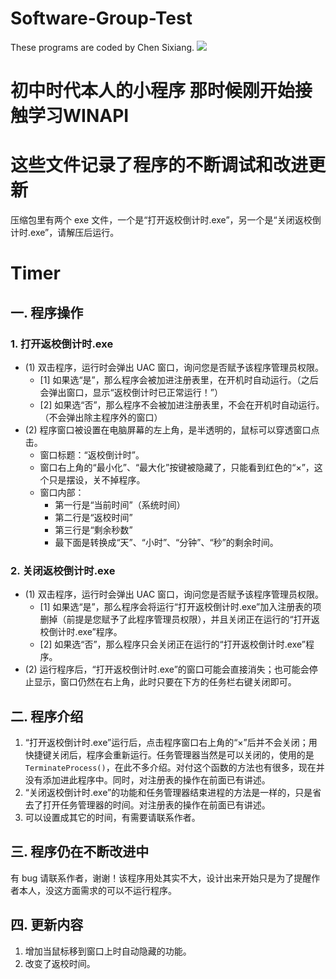 # Software-Group-Test
These programs are coded by Chen Sixiang. ![](https://komarev.com/ghpvc/?username=Chen-dll)

# 初中时代本人的小程序 那时候刚开始接触学习WINAPI
# 这些文件记录了程序的不断调试和改进更新

压缩包里有两个 exe 文件，一个是“打开返校倒计时.exe”，另一个是“关闭返校倒计时.exe”，请解压后运行。

# Timer
## 一. 程序操作

### 1. 打开返校倒计时.exe

- (1) 双击程序，运行时会弹出 UAC 窗口，询问您是否赋予该程序管理员权限。
    - [1] 如果选“是”，那么程序会被加进注册表里，在开机时自动运行。（之后会弹出窗口，显示“返校倒计时已正常运行！”）
    - [2] 如果选“否”，那么程序不会被加进注册表里，不会在开机时自动运行。（不会弹出除主程序外的窗口）
- (2) 程序窗口被设置在电脑屏幕的左上角，是半透明的，鼠标可以穿透窗口点击。
    - 窗口标题：“返校倒计时”。
    - 窗口右上角的“最小化”、“最大化”按键被隐藏了，只能看到红色的“×”，这个只是摆设，关不掉程序。
    - 窗口内部：
        - 第一行是“当前时间”（系统时间）
        - 第二行是“返校时间”
        - 第三行是“剩余秒数”
        - 最下面是转换成“天”、“小时”、“分钟”、“秒”的剩余时间。

### 2. 关闭返校倒计时.exe

- (1) 双击程序，运行时会弹出 UAC 窗口，询问您是否赋予该程序管理员权限。
    - [1] 如果选“是”，那么程序会将运行“打开返校倒计时.exe”加入注册表的项删掉（前提是您赋予了此程序管理员权限），并且关闭正在运行的“打开返校倒计时.exe”程序。
    - [2] 如果选“否”，那么程序只会关闭正在运行的“打开返校倒计时.exe”程序。
- (2) 运行程序后，“打开返校倒计时.exe”的窗口可能会直接消失；也可能会停止显示，窗口仍然在右上角，此时只要在下方的任务栏右键关闭即可。

## 二. 程序介绍

1. “打开返校倒计时.exe”运行后，点击程序窗口右上角的“×”后并不会关闭；用快捷键关闭后，程序会重新运行。任务管理器当然是可以关闭的，使用的是 `TerminateProcess()`，在此不多介绍。对付这个函数的方法也有很多，现在并没有添加进此程序中。同时，对注册表的操作在前面已有讲述。
2. “关闭返校倒计时.exe”的功能和任务管理器结束进程的方法是一样的，只是省去了打开任务管理器的时间。对注册表的操作在前面已有讲述。
3. 可以设置成其它的时间，有需要请联系作者。

## 三. 程序仍在不断改进中

有 bug 请联系作者，谢谢！该程序用处其实不大，设计出来开始只是为了提醒作者本人，没这方面需求的可以不运行程序。

## 四. 更新内容

1. 增加当鼠标移到窗口上时自动隐藏的功能。
2. 改变了返校时间。
